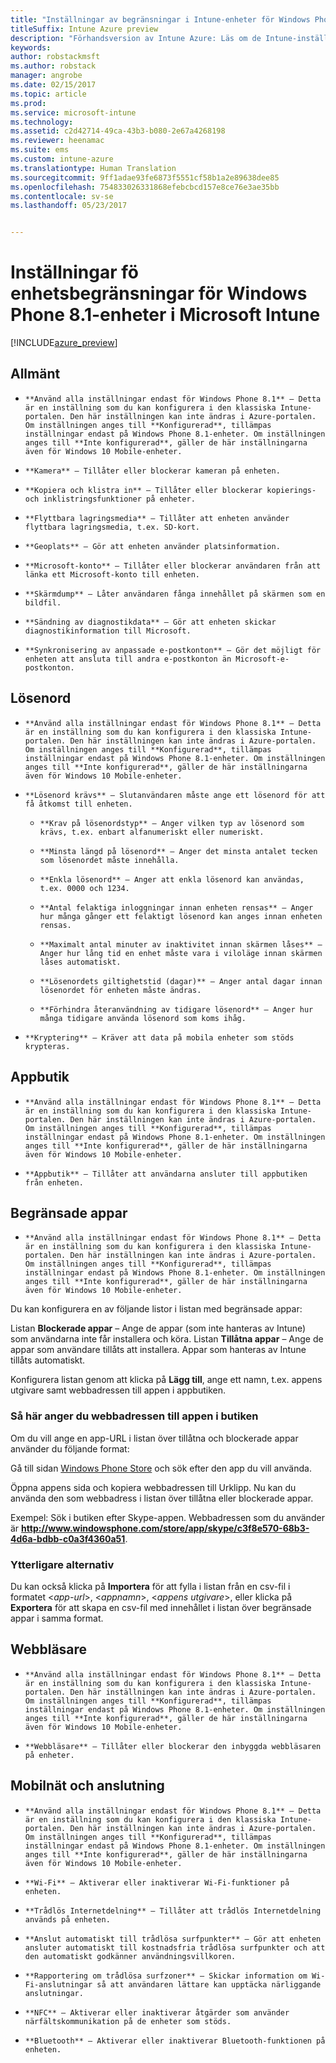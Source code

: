```yaml
---
title: "Inställningar av begränsningar i Intune-enheter för Windows Phone 8.1"
titleSuffix: Intune Azure preview
description: "Förhandsversion av Intune Azure: Läs om de Intune-inställningar du kan använda för att styra inställningar och funktioner på Windows Phone 8.1-enheter."
keywords: 
author: robstackmsft
ms.author: robstack
manager: angrobe
ms.date: 02/15/2017
ms.topic: article
ms.prod: 
ms.service: microsoft-intune
ms.technology: 
ms.assetid: c2d42714-49ca-43b3-b080-2e67a4268198
ms.reviewer: heenamac
ms.suite: ems
ms.custom: intune-azure
ms.translationtype: Human Translation
ms.sourcegitcommit: 9ff1adae93fe6873f5551cf58b1a2e89638dee85
ms.openlocfilehash: 754833026331868efebcbcd157e8ce76e3ae35bb
ms.contentlocale: sv-se
ms.lasthandoff: 05/23/2017


---
```


# <a name="windows-phone-81-device-restriction-settings-in-microsoft-intune"></a>Inställningar fö enhetsbegränsningar för Windows Phone 8.1-enheter i Microsoft Intune

[!INCLUDE[azure_preview](./includes/azure_preview.md)]

## <a name="general"></a>Allmänt
-     **Använd alla inställningar endast för Windows Phone 8.1** – Detta är en inställning som du kan konfigurera i den klassiska Intune-portalen. Den här inställningen kan inte ändras i Azure-portalen. Om inställningen anges till **Konfigurerad**, tillämpas inställningar endast på Windows Phone 8.1-enheter. Om inställningen anges till **Inte konfigurerad**, gäller de här inställningarna även för Windows 10 Mobile-enheter.
-     **Kamera** – Tillåter eller blockerar kameran på enheten.
-     **Kopiera och klistra in** – Tillåter eller blockerar kopierings- och inklistringsfunktioner på enheter.
-     **Flyttbara lagringsmedia** – Tillåter att enheten använder flyttbara lagringsmedia, t.ex. SD-kort.
-     **Geoplats** – Gör att enheten använder platsinformation.
-     **Microsoft-konto** – Tillåter eller blockerar användaren från att länka ett Microsoft-konto till enheten.
-     **Skärmdump** – Låter användaren fånga innehållet på skärmen som en bildfil.
-     **Sändning av diagnostikdata** – Gör att enheten skickar diagnostikinformation till Microsoft.
-     **Synkronisering av anpassade e-postkonton** – Gör det möjligt för enheten att ansluta till andra e-postkonton än Microsoft-e-postkonton.

## <a name="password"></a>Lösenord
-     **Använd alla inställningar endast för Windows Phone 8.1** – Detta är en inställning som du kan konfigurera i den klassiska Intune-portalen. Den här inställningen kan inte ändras i Azure-portalen. Om inställningen anges till **Konfigurerad**, tillämpas inställningar endast på Windows Phone 8.1-enheter. Om inställningen anges till **Inte konfigurerad**, gäller de här inställningarna även för Windows 10 Mobile-enheter.
-     **Lösenord krävs** – Slutanvändaren måste ange ett lösenord för att få åtkomst till enheten.
    -     **Krav på lösenordstyp** – Anger vilken typ av lösenord som krävs, t.ex. enbart alfanumeriskt eller numeriskt.
    -     **Minsta längd på lösenord** – Anger det minsta antalet tecken som lösenordet måste innehålla.
    -     **Enkla lösenord** – Anger att enkla lösenord kan användas, t.ex. 0000 och 1234.
    -     **Antal felaktiga inloggningar innan enheten rensas** – Anger hur många gånger ett felaktigt lösenord kan anges innan enheten rensas.
    -     **Maximalt antal minuter av inaktivitet innan skärmen låses** – Anger hur lång tid en enhet måste vara i viloläge innan skärmen låses automatiskt.
    -     **Lösenordets giltighetstid (dagar)** – Anger antal dagar innan lösenordet för enheten måste ändras.
    -     **Förhindra återanvändning av tidigare lösenord** – Anger hur många tidigare använda lösenord som koms ihåg.
-     **Kryptering** – Kräver att data på mobila enheter som stöds krypteras.

## <a name="app-store"></a>Appbutik
-     **Använd alla inställningar endast för Windows Phone 8.1** – Detta är en inställning som du kan konfigurera i den klassiska Intune-portalen. Den här inställningen kan inte ändras i Azure-portalen. Om inställningen anges till **Konfigurerad**, tillämpas inställningar endast på Windows Phone 8.1-enheter. Om inställningen anges till **Inte konfigurerad**, gäller de här inställningarna även för Windows 10 Mobile-enheter.
-     **Appbutik** – Tillåter att användarna ansluter till appbutiken från enheten.

## <a name="restricted-apps"></a>Begränsade appar

-     **Använd alla inställningar endast för Windows Phone 8.1** – Detta är en inställning som du kan konfigurera i den klassiska Intune-portalen. Den här inställningen kan inte ändras i Azure-portalen. Om inställningen anges till **Konfigurerad**, tillämpas inställningar endast på Windows Phone 8.1-enheter. Om inställningen anges till **Inte konfigurerad**, gäller de här inställningarna även för Windows 10 Mobile-enheter.

Du kan konfigurera en av följande listor i listan med begränsade appar:

Listan **Blockerade appar** – Ange de appar (som inte hanteras av Intune) som användarna inte får installera och köra.
Listan **Tillåtna appar** – Ange de appar som användare tillåts att installera. Appar som hanteras av Intune tillåts automatiskt.

Konfigurera listan genom att klicka på **Lägg till**, ange ett namn, t.ex. appens utgivare samt webbadressen till appen i appbutiken.

### <a name="how-to-specify-the-url-to-an-app-in-the-store"></a>Så här anger du webbadressen till appen i butiken

Om du vill ange en app-URL i listan över tillåtna och blockerade appar använder du följande format:

Gå till sidan [Windows Phone Store](https://www.microsoft.com/store/apps/windows-phone) och sök efter den app du vill använda.

Öppna appens sida och kopiera webbadressen till Urklipp. Nu kan du använda den som webbadress i listan över tillåtna eller blockerade appar.

Exempel: Sök i butiken efter Skype-appen. Webbadressen som du använder är **http://www.windowsphone.com/store/app/skype/c3f8e570-68b3-4d6a-bdbb-c0a3f4360a51**.



### <a name="additional-options"></a>Ytterligare alternativ

Du kan också klicka på **Importera** för att fylla i listan från en csv-fil i formatet <*app-url*>, <*appnamn*>, <*appens utgivare*>, eller klicka på **Exportera** för att skapa en csv-fil med innehållet i listan över begränsade appar i samma format.


## <a name="browser"></a>Webbläsare
-     **Använd alla inställningar endast för Windows Phone 8.1** – Detta är en inställning som du kan konfigurera i den klassiska Intune-portalen. Den här inställningen kan inte ändras i Azure-portalen. Om inställningen anges till **Konfigurerad**, tillämpas inställningar endast på Windows Phone 8.1-enheter. Om inställningen anges till **Inte konfigurerad**, gäller de här inställningarna även för Windows 10 Mobile-enheter.
-     **Webbläsare** – Tillåter eller blockerar den inbyggda webbläsaren på enheter.

## <a name="cellular-and-connectivity"></a>Mobilnät och anslutning
-     **Använd alla inställningar endast för Windows Phone 8.1** – Detta är en inställning som du kan konfigurera i den klassiska Intune-portalen. Den här inställningen kan inte ändras i Azure-portalen. Om inställningen anges till **Konfigurerad**, tillämpas inställningar endast på Windows Phone 8.1-enheter. Om inställningen anges till **Inte konfigurerad**, gäller de här inställningarna även för Windows 10 Mobile-enheter.
-     **Wi-Fi** – Aktiverar eller inaktiverar Wi-Fi-funktioner på enheten.
-     **Trådlös Internetdelning** – Tillåter att trådlös Internetdelning används på enheten.
-     **Anslut automatiskt till trådlösa surfpunkter** – Gör att enheten ansluter automatiskt till kostnadsfria trådlösa surfpunkter och att den automatiskt godkänner användningsvillkoren.
-     **Rapportering om trådlösa surfzoner** – Skickar information om Wi-Fi-anslutningar så att användaren lättare kan upptäcka närliggande anslutningar.
-     **NFC** – Aktiverar eller inaktiverar åtgärder som använder närfältskommunikation på de enheter som stöds.
-     **Bluetooth** – Aktiverar eller inaktiverar Bluetooth-funktionen på enheten.

